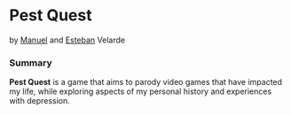 # Pest Quest

by [Manuel](mailto:manuel.velarde@proton.me) and [Esteban](mailto:estebanvelardegarcez@gmail.com) Velarde

### Summary

**Pest Quest** is a game that aims to parody video games that have impacted my life, while exploring aspects of my personal history and experiences with depression.